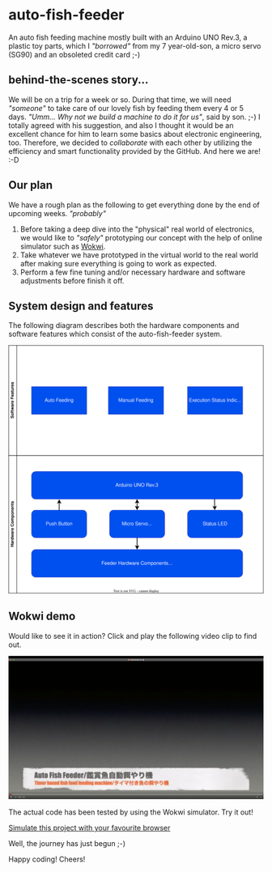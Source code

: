 # auto-fish-feeder
An auto fish feeding machine mostly built with an Arduino UNO Rev.3, a plastic toy parts, which I _"borrowed"_ from my 7 year-old-son, a micro servo (SG90) and an obsoleted credit card ;-)

## behind-the-scenes story...
We will be on a trip for a week or so. During that time, we will need _"someone"_ to take care of our lovely fish by feeding them every 4 or 5 days. 
_"Umm... Why not we build a machine to do it for us"_, said by son. ;-) I totally agreed with his suggestion, and also I thought it would be an excellent chance for him to learn some basics about electronic engineering, too.
Therefore, we decided to _collaborate_ with each other by utilizing the efficiency and smart functionality provided by the GitHub. And here we are! :-D

## Our plan
We have a rough plan as the following to get everything done by the end of upcoming weeks. _"probably"_

1. Before taking a deep dive into the "physical" real world of electronics, we would like to _"safely"_ prototyping our concept with the help of online simulator such as [Wokwi](https://wokwi.com/).
2. Take whatever we have prototyped in the virtual world to the real world after making sure everything is going to work as expected.
3. Perform a few fine tuning and/or necessary hardware and software adjustments before finish it off.
## System design and features
The following diagram describes both the hardware components and software features which consist of the auto-fish-feeder system.

![Auto Fish Feeder system diagram](images/aff-block-diagram.svg)

## Wokwi demo
Would like to see it in action? Click and play the following video clip to find out.

[![Auto Fish Feeder Demo Video](images/top-image-for-youtube.png)](https://youtu.be/VEVzrsYeABg)

The actual code has been tested by using the Wokwi simulator. Try it out!

[Simulate this project with your favourite browser](https://wokwi.com/projects/394243023740323841)

Well, the journey has just begun ;-)

Happy coding!
Cheers!

